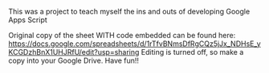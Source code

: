 This was a project to teach myself the ins and outs of developing Google Apps Script

Original copy of the sheet WITH code embedded can be found here: https://docs.google.com/spreadsheets/d/1rTfvBNmsDfRgCQz5jJx_NDHsE_yKCGDzhBnX1UHJRfU/edit?usp=sharing
Editing is turned off, so make a copy into your Google Drive. Have fun!!